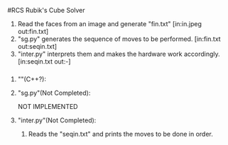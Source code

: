 #RCS
Rubik's Cube Solver

1. Read the faces from an image and generate "fin.txt" [in:in.jpeg out:fin.txt]
2. "sg.py" generates the sequence of moves to be performed. [in:fin.txt out:seqin.txt]
3. "inter.py" interprets them and makes the hardware work accordingly. [in:seqin.txt out:-]

###

1. ""(C++?):


2. "sg.py"(Not Completed):
	
	NOT IMPLEMENTED
	
3. "inter.py"(Not Completed):
	
	1. Reads the "seqin.txt" and prints the moves to be done in order.

